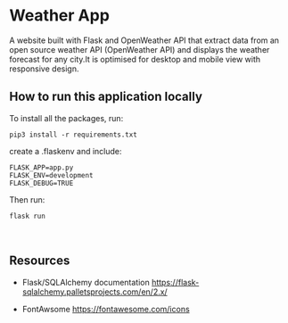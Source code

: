 #   Weather App

A website built with Flask and OpenWeather API that extract data from an open source weather API (OpenWeather API) 
and displays the weather forecast for any city.It is optimised for desktop 
and mobile view with responsive design.


## How to run this application locally

To install all the packages, run:

```
pip3 install -r requirements.txt

```    

create a .flaskenv and include:

```
FLASK_APP=app.py
FLASK_ENV=development
FLASK_DEBUG=TRUE

```

Then run:

```
flask run

```

​
## Resources
-   Flask/SQLAlchemy documentation
https://flask-sqlalchemy.palletsprojects.com/en/2.x/

- FontAwsome 
https://fontawesome.com/icons